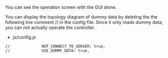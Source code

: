 You can see the operation screen with the GUI alone.

You can display the topology diagram of dummy data by deleting the  the following line comment // in the config file.
Since it only reads dummy data, you can not actually operate the controller.


- js/config.js
~~~console
//              NOT_CONNECT_TO_SERVER: true,
//              USE_DUMMY_DATA: true,
~~~
